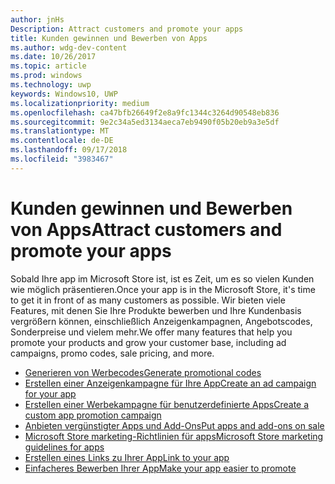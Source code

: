 ```yaml
---
author: jnHs
Description: Attract customers and promote your apps
title: Kunden gewinnen und Bewerben von Apps
ms.author: wdg-dev-content
ms.date: 10/26/2017
ms.topic: article
ms.prod: windows
ms.technology: uwp
keywords: Windows10, UWP
ms.localizationpriority: medium
ms.openlocfilehash: ca47bfb26649f2e8a9fc1344c3264d90548eb836
ms.sourcegitcommit: 9e2c34a5ed3134aeca7eb9490f05b20eb9a3e5df
ms.translationtype: MT
ms.contentlocale: de-DE
ms.lasthandoff: 09/17/2018
ms.locfileid: "3983467"
---
```

# <a name="attract-customers-and-promote-your-apps"></a><span data-ttu-id="7cac7-103">Kunden gewinnen und Bewerben von Apps</span><span class="sxs-lookup"><span data-stu-id="7cac7-103">Attract customers and promote your apps</span></span>

<span data-ttu-id="7cac7-104">Sobald Ihre app im Microsoft Store ist, ist es Zeit, um es so vielen Kunden wie möglich präsentieren.</span><span class="sxs-lookup"><span data-stu-id="7cac7-104">Once your app is in the Microsoft Store, it's time to get it in front of as many customers as possible.</span></span> <span data-ttu-id="7cac7-105">Wir bieten viele Features, mit denen Sie Ihre Produkte bewerben und Ihre Kundenbasis vergrößern können, einschließlich Anzeigenkampagnen, Angebotscodes, Sonderpreise und vielem mehr.</span><span class="sxs-lookup"><span data-stu-id="7cac7-105">We offer many features that help you promote your products and grow your customer base, including ad campaigns, promo codes, sale pricing, and more.</span></span>

-   [<span data-ttu-id="7cac7-106">Generieren von Werbecodes</span><span class="sxs-lookup"><span data-stu-id="7cac7-106">Generate promotional codes</span></span>](generate-promotional-codes.md)
-   [<span data-ttu-id="7cac7-107">Erstellen einer Anzeigenkampagne für Ihre App</span><span class="sxs-lookup"><span data-stu-id="7cac7-107">Create an ad campaign for your app</span></span>](create-an-ad-campaign-for-your-app.md)
-   [<span data-ttu-id="7cac7-108">Erstellen einer Werbekampagne für benutzerdefinierte Apps</span><span class="sxs-lookup"><span data-stu-id="7cac7-108">Create a custom app promotion campaign</span></span>](create-a-custom-app-promotion-campaign.md)
-   [<span data-ttu-id="7cac7-109">Anbieten vergünstigter Apps und Add-Ons</span><span class="sxs-lookup"><span data-stu-id="7cac7-109">Put apps and add-ons on sale</span></span>](put-apps-and-add-ons-on-sale.md)
-   [<span data-ttu-id="7cac7-110">Microsoft Store marketing-Richtlinien für apps</span><span class="sxs-lookup"><span data-stu-id="7cac7-110">Microsoft Store marketing guidelines for apps</span></span>](app-marketing-guidelines.md)
-   [<span data-ttu-id="7cac7-111">Erstellen eines Links zu Ihrer App</span><span class="sxs-lookup"><span data-stu-id="7cac7-111">Link to your app</span></span>](link-to-your-app.md)
-   [<span data-ttu-id="7cac7-112">Einfacheres Bewerben Ihrer App</span><span class="sxs-lookup"><span data-stu-id="7cac7-112">Make your app easier to promote</span></span>](make-your-app-easier-to-promote.md)

 

 
